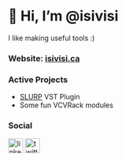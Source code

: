 # 👋 Hi, I’m @isivisi
I like making useful tools :)

### Website: [isivisi.ca](https://isivisi.ca)

### Active Projects
- [SLURP](https://isivisi.ca/slurp.html) VST Plugin
- Some fun VCVRack modules

### Social
[<img src='https://cdn.jsdelivr.net/npm/simple-icons@3.0.1/icons/linkedin.svg' alt='linkedin' height='30'>](https://www.linkedin.com/in/jiannandrea/)  [<img src='https://cdn.jsdelivr.net/npm/simple-icons@3.0.1/icons/twitter.svg' alt='twitter' height='30'>](https://twitter.com/johniannandrea) 



